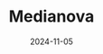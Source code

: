 ---  
layout: startup_page  
title: "Medianova"  
id: "medianova.com"  
permalink: "/medianovamedianova.com11052024/"  
website: "https://www.medianova.com/"  
funding_round: ""  
funding_amount: ""  
investors: "Turkven"  
about: "Medianova is a content delivery network (CDN) and cloud security provider offering advanced cloud and cybersecurity solutions, including CDN Web Acceleration, DDoS Protection, WAF, and Bot Protection. They serve large enterprises, e-commerce platforms, and other businesses across Europe, Turkey, and the Middle East. Medianova boasts robust infrastructure with operations spanning 21 countries and over 50 data centers."  
markets: "Cloud Computing, Cybersecurity, Cloud Storage, Content, Content Delivery Network, Information Technology, Telecommunications, Video Streaming"  
hq: "Istanbul, Turkey"  
founded_year: "2005"  
linkedin: "https://www.linkedin.com/company/medianovacdn"  
twitter: "https://x.com/medianova_cdn"  
instagram: ""  
facebook: "https://www.facebook.com/medianovaCDN/"  
crunchbase: "https://www.crunchbase.com/organization/medianova"  
pitchbook: ""  

date_display: "05-Nov-2024"  
date: "2024-11-05"

# SEO Optimization  
meta_title: "Medianova"  
meta_description: "Medianova, Medianova is a content delivery network (CDN) and cloud security provider offering advanced cloud and cybersecurity solutions, including CDN Web Accel..."  
meta_keywords: "Medianova, Cloud Computing, Cybersecurity, Cloud Storage, Content, Content Delivery Network, Information Technology, Telecommunications, Video Streaming,  funding"  
canonical_url: "https://startup.projectstartups.com/medianovamedianova.com11052024/"  
---